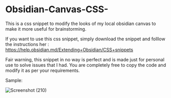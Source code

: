 # Obsidian-Canvas-CSS-
This is a css snippet to modify the looks of my local obsidian canvas to make it more useful for brainstorming. 

If you want to use this css snippet, simply download the snippet and folllow the instructions her : https://help.obsidian.md/Extending+Obsidian/CSS+snippets

Fair warning, this snippet in no way is perfect and is made just for personal use to solve issues that I had. You are completely free to copy the code and modify it as per your requirements. 

Sample:

![Screenshot (210)](https://github.com/semisenioritis/Obsidian-Canvas-CSS-/assets/89476245/e18b43e1-75ee-4313-8885-c961fc641811)
